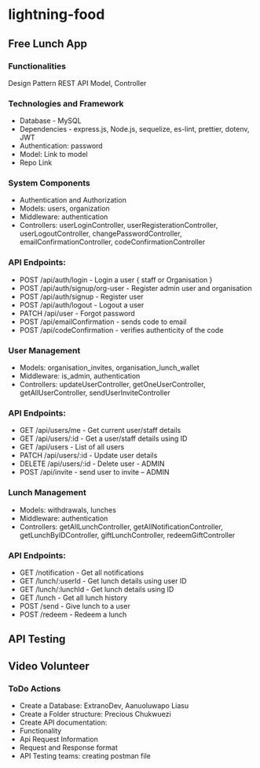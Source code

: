 ﻿# lightning-food

## Free Lunch App

### Functionalities

Design Pattern
REST API
Model, Controller

### Technologies and Framework

- Database - MySQL
- Dependencies - express.js, Node.js, sequelize, es-lint, prettier, dotenv, JWT
- Authentication: password
- Model: Link to model
- Repo Link

### System Components

- Authentication and Authorization
- Models: users, organization
- Middleware: authentication
- Controllers: userLoginController, userRegisterationController, userLogoutController, changePasswordController,
  emailConfirmationController, codeConfirmationController

### API Endpoints:

- POST /api/auth/login - Login a user { staff or Organisation }
- POST /api/auth/signup/org-user - Register admin user and organisation
- POST /api/auth/signup - Register user
- POST /api/auth/logout - Logout a user
- PATCH /api/user - Forgot password
- POST /api/emailConfirmation - sends code to email
- POST /api/codeConfirmation - verifies authenticity of the code

### User Management

- Models: organisation_invites, organisation_lunch_wallet
- Middleware: is_admin, authentication
- Controllers: updateUserController, getOneUserController, getAllUserController, sendUserInviteController

### API Endpoints:

- GET /api/users/me - Get current user/staff details
- GET /api/users/:id - Get a user/staff details using ID
- GET /api/users - List of all users
- PATCH /api/users/:id - Update user details
- DELETE /api/users/:id - Delete user - ADMIN
- POST /api/invite - send user to invite – ADMIN

### Lunch Management

- Models: withdrawals, lunches
- Middleware: authentication
- Controllers: getAllLunchController, getAllNotificationController, getLunchByIDController, giftLunchController, redeemGiftController

### API Endpoints:

- GET /notification - Get all notifications
- GET /lunch/:userId - Get lunch details using user ID
- GET /lunch/:lunchId - Get lunch details using ID
- GET /lunch - Get all lunch history
- POST /send - Give lunch to a user
- POST /redeem - Redeem a lunch

## API Testing

## Video Volunteer

### ToDo Actions

- Create a Database: ExtranoDev, Aanuoluwapo Liasu
- Create a Folder structure: Precious Chukwuezi
- Create API documentation:
- Functionality
- Api Request Information
- Request and Response format
- API Testing teams: creating postman file
